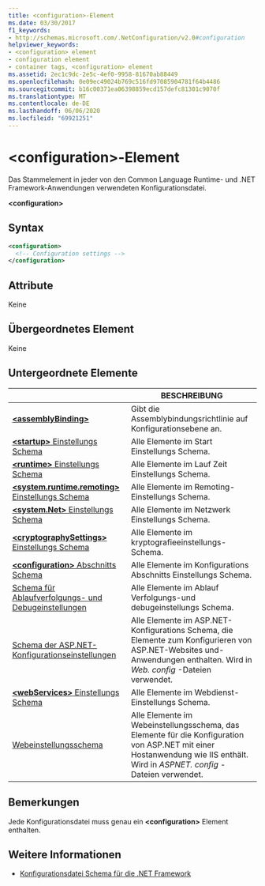 ```yaml
---
title: <configuration>-Element
ms.date: 03/30/2017
f1_keywords:
- http://schemas.microsoft.com/.NetConfiguration/v2.0#configuration
helpviewer_keywords:
- <configuration> element
- configuration element
- container tags, <configuration> element
ms.assetid: 2ec1c9dc-2e5c-4ef0-9958-81670ab88449
ms.openlocfilehash: 0e09ec49024b769c516fd97085904781f64b4486
ms.sourcegitcommit: b16c00371ea06398859ecd157defc81301c9070f
ms.translationtype: MT
ms.contentlocale: de-DE
ms.lasthandoff: 06/06/2020
ms.locfileid: "69921251"
---
```

# <a name="configuration-element"></a>\<configuration>-Element

Das Stammelement in jeder von den Common Language Runtime- und .NET Framework-Anwendungen verwendeten Konfigurationsdatei.

**\<configuration>**

## <a name="syntax"></a>Syntax

```xml
<configuration>
  <!-- Configuration settings -->
</configuration>
```

## <a name="attributes"></a>Attribute

Keine

## <a name="parent-element"></a>Übergeordnetes Element

Keine

## <a name="child-elements"></a>Untergeordnete Elemente

|     | BESCHREIBUNG |
| --- | ----------- |
| [**\<assemblyBinding>**](assemblybinding-element-for-configuration.md) | Gibt die Assemblybindungsrichtlinie auf Konfigurationsebene an.|
| [**\<startup>** Einstellungs Schema](./startup/index.md) | Alle Elemente im Start Einstellungs Schema. |
| [**\<runtime>** Einstellungs Schema](./runtime/index.md) | Alle Elemente im Lauf Zeit Einstellungs Schema. |
| [**\<system.runtime.remoting>** Einstellungs Schema](https://docs.microsoft.com/previous-versions/dotnet/netframework-4.0/z415cf9a(v=vs.100)) | Alle Elemente im Remoting-Einstellungs Schema. |
| [**\<system.Net>** Einstellungs Schema](./network/index.md) | Alle Elemente im Netzwerk Einstellungs Schema. |
| [**\<cryptographySettings>** Einstellungs Schema](./cryptography/index.md) | Alle Elemente im kryptografieeinstellungs-Schema. |
| [**\<configuration>** Abschnitts Schema](configuration-sections-schema.md) | Alle Elemente im Konfigurations Abschnitts Einstellungs Schema. |
| [Schema für Ablaufverfolgungs- und Debugeinstellungen](./trace-debug/index.md) | Alle Elemente im Ablauf Verfolgungs-und debugeinstellungs Schema. |
| [Schema der ASP.NET-Konfigurationseinstellungen](https://docs.microsoft.com/previous-versions/dotnet/netframework-4.0/b5ysx397(v=vs.100)) | Alle Elemente im ASP.NET-Konfigurations Schema, die Elemente zum Konfigurieren von ASP.NET-Websites und-Anwendungen enthalten. Wird in *Web. config* -Dateien verwendet. |
| [**\<webServices>** Einstellungs Schema](https://docs.microsoft.com/previous-versions/dotnet/netframework-4.0/cctwteet(v=vs.100)) | Alle Elemente im Webdienst-Einstellungs Schema. |
| [Webeinstellungsschema](./web/index.md) | Alle Elemente im Webeinstellungsschema, das Elemente für die Konfiguration von ASP.NET mit einer Hostanwendung wie IIS enthält. Wird in *ASPNET. config* -Dateien verwendet. |

## <a name="remarks"></a>Bemerkungen

Jede Konfigurationsdatei muss genau ein **\<configuration>** Element enthalten.

## <a name="see-also"></a>Weitere Informationen

- [Konfigurationsdatei Schema für die .NET Framework](index.md)
